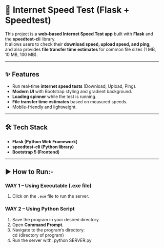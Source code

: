 # 🚀 Internet Speed Test (Flask + Speedtest)

This project is a **web-based Internet Speed Test app** built with **Flask** and the **speedtest-cli** library.  
It allows users to check their **download speed, upload speed, and ping**, and also provides **file transfer time estimates** for common file sizes (1 MB, 10 MB, 100 MB).

---

## ✨ Features
- Run real-time **internet speed tests** (Download, Upload, Ping).
- **Modern UI** with Bootstrap styling and gradient background.
- **Loading spinner** while the test is running.
- **File transfer time estimates** based on measured speeds.
- Mobile-friendly and lightweight.

---

## 🛠️ Tech Stack
- **Flask (Python Web Framework)**
- **speedtest-cli (Python library)**
- **Bootstrap 5 (Frontend)**

---

## ▶️ How to Run:-

### **WAY 1 – Using Executable (.exe file)**
1. Click on the `.exe` file to run the server.

### **WAY 2 – Using Python Script**
1. Save the program in your desired directory.  
2. Open **Command Prompt**.  
3. Navigate to the program’s directory:  
   cd {directory of program}
4. Run the server with:
   python SERVER.py
